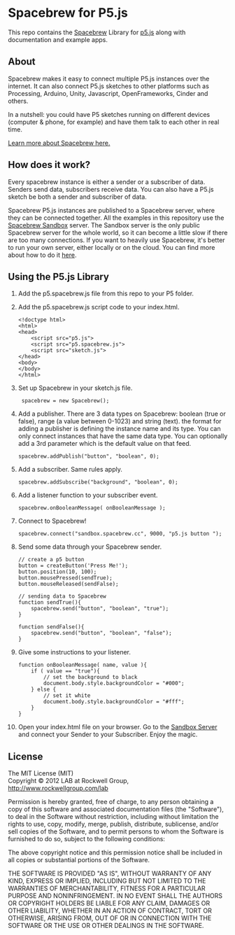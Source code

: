 
Spacebrew for P5.js
===============

This repo contains the [Spacebrew](http://docs.spacebrew.cc/) Library for [p5.js](http://p5js.org) along with documentation and example apps.
  
About
----
Spacebrew makes it easy to connect multiple P5.js instances over the internet. It can also connect P5.js sketches to other platforms such as Processing, Arduino, Unity, Javascript, OpenFrameworks, Cinder and others. 

In a nutshell: you could have P5 sketches running on different devices (computer & phone, for example) and have them talk to each other in real time.

[Learn more about Spacebrew here.](http://docs.spacebrew.cc/)

How does it work?
----
Every spacebrew instance is either a sender or a subscriber of data. Senders send data, subscribers receive data. You can also have a P5.js sketch be both a sender and subscriber of data.

Spacebrew P5.js instances are published to a Spacebrew server, where they can be connected together. All the examples in this repository use the [Spacebrew Sandbox](http://spacebrew.github.io/spacebrew/admin/admin.html?server=sandbox.spacebrew.cc) server. The Sandbox server is the only public Spacebrew server for the whole world, so it can become a little slow if there are too many connections. If you want to heavily use Spacebrew, it's better to run your own server, either locally or on the cloud. You can find more about how to do it [here](https://github.com/Spacebrew/spacebrew).


Using the P5.js Library
----
  
1. Add the p5.spacebrew.js file from this repo to your P5 folder.
2. Add the p5.spacebrew.js script code to your index.html.

	```
	<!doctype html>
	<html>
	<head>
  		<script src="p5.js">
  		<script src="p5.spacebrew.js">
  		<script src="sketch.js">
	</head>
	<body>
	</body>
	</html>
	```
3. Set up Spacebrew in your sketch.js file.
	
	```
	 spacebrew = new Spacebrew();
	```
4. Add a publisher. There are 3 data types on Spacebrew: boolean (true or false), range (a value between 0-1023) and string (text). the format for adding a publisher is defining the instance name and its type. You can only connect instances that have the same data type. You can optionally add a 3rd parameter which is the default value on that feed.

	```
	spacebrew.addPublish("button", "boolean", 0);
	```

5. Add a subscriber. Same rules apply.

	```
	spacebrew.addSubscribe("background", "boolean", 0);
	```
6. Add a listener function to your subscriber event.
	
	```
	spacebrew.onBooleanMessage( onBooleanMessage );
	```
7. Connect to Spacebrew!
	
	```
	spacebrew.connect("sandbox.spacebrew.cc", 9000, "p5.js button ");	
	```
8. Send some data through your Spacebrew sender.
	
	```
	// create a p5 button
	button = createButton('Press Me!');
	button.position(10, 100);
	button.mousePressed(sendTrue);
	button.mouseReleased(sendFalse);
	
	// sending data to Spacebrew
	function sendTrue(){
		spacebrew.send("button", "boolean", "true");
	}
		
	function sendFalse(){
		spacebrew.send("button", "boolean", "false");
	}
	
	```
9. Give some instructions to your listener.

	```
	function onBooleanMessage( name, value ){
		if ( value == "true"){
			// set the background to black
			document.body.style.backgroundColor = "#000";
		} else {
			// set it white
			document.body.style.backgroundColor = "#fff";
		}
	}
	```
10. Open your index.html file on your browser. Go to the [Sandbox Server](http://spacebrew.github.io/spacebrew/admin/admin.html?server=sandbox.spacebrew.cc) and connect your Sender to your Subscriber. Enjoy the magic.

License  
----
  
The MIT License (MIT)  
Copyright © 2012 LAB at Rockwell Group, http://www.rockwellgroup.com/lab  
  
Permission is hereby granted, free of charge, to any person obtaining a copy of this software and associated documentation files (the "Software"), to deal in the Software without restriction, including without limitation the rights to use, copy, modify, merge, publish, distribute, sublicense, and/or sell copies of the Software, and to permit persons to whom the Software is furnished to do so, subject to the following conditions:  
  
The above copyright notice and this permission notice shall be included in all copies or substantial portions of the Software.  
  
THE SOFTWARE IS PROVIDED "AS IS", WITHOUT WARRANTY OF ANY KIND, EXPRESS OR IMPLIED, INCLUDING BUT NOT LIMITED TO THE WARRANTIES OF MERCHANTABILITY, FITNESS FOR A PARTICULAR PURPOSE AND NONINFRINGEMENT. IN NO EVENT SHALL THE AUTHORS OR COPYRIGHT HOLDERS BE LIABLE FOR ANY CLAIM, DAMAGES OR OTHER LIABILITY, WHETHER IN AN ACTION OF CONTRACT, TORT OR OTHERWISE, ARISING FROM, OUT OF OR IN CONNECTION WITH THE SOFTWARE OR THE USE OR OTHER DEALINGS IN THE SOFTWARE.  
